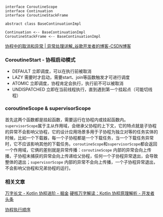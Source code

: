 ```plantuml

interface CoroutineScope
interface Continuation
interface CoroutineStackFrame

abstract class BaseContinuationImpl

Continuation <-- BaseContinuationImpl
CoroutineStackFrame <-- BaseContinuationImpl

```


[协程中的取消和异常 | 异常处理详解\_谷歌开发者的博客-CSDN博客](https://blog.csdn.net/googledevs/article/details/107437548)


### CoroutineStart - 协程启动模式

-   DEFAULT 立即调度，可以在执行前被取消
-   LAZY 需要时才启动，需要start、join等函数触发才可进行调度
-   ATOMIC 立即调度，协程肯定会执行，执行前不可以被取消
-   UNDISPATCHED 立即在当前线程执行，直到遇到第一个挂起点（可能切线程）

### coroutineScope & supervisorScope

首先这两个函数都是挂起函数，需要运行在协程内或挂起函数内。`supervisorScope`属于主从作用域，会继承父协程的上下文，它的特点就是子协程的异常不会影响父协程，它的设计应用场景多用于子协程为独立对等的任务实体的时候，比如一个下载器，每一个子协程都是一个下载任务，当一个下载任务异常时，它不应该影响其他的下载任务。`coroutineScope`和`supervisorScope`都会返回一个作用域，它俩的差别就是异常传播：`coroutineScope` 内部的异常会向上传播，子协程未捕获的异常会向上传递给父协程，任何一个子协程异常退出，会导致整体的退出；`supervisorScope` 内部的异常不会向上传播，一个子协程异常退出，不会影响父协程和兄弟协程的运行。

### 相关文章
[万字长文 - Kotlin 协程进阶 - 掘金](https://juejin.cn/post/6950616789390721037#heading-18)
[硬核万字解读：Kotlin 协程原理解析 - 开发者头条](https://toutiao.io/posts/vtq5kjj/preview)

[协程执行顺序](https://mp.weixin.qq.com/s/KLBXqE95yWJLZ-rjdnlWHQ)